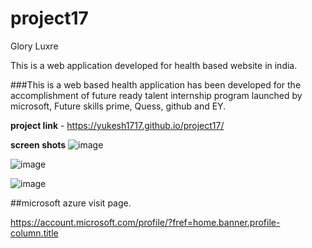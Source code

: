 # project17
Glory Luxre

This is a web application developed for health based website in india.

###This is a web based health application has been developed for the accomplishment of future ready talent internship program launched by microsoft, Future skills prime, Quess, github and EY.


**project link** - https://yukesh1717.github.io/project17/

**screen shots**
![image](https://user-images.githubusercontent.com/117888789/202747341-1b686a93-0b26-4fef-baf1-faaba3755cc1.png)

![image](https://user-images.githubusercontent.com/117888789/202747672-865ce9d0-65cf-40e0-937f-4c3d71c2357b.png)

![image](https://user-images.githubusercontent.com/117888789/202747761-61f1b1c0-3748-4276-8b9b-1dd332b4d174.png)

##microsoft azure visit page.

https://account.microsoft.com/profile/?fref=home.banner.profile-column.title
